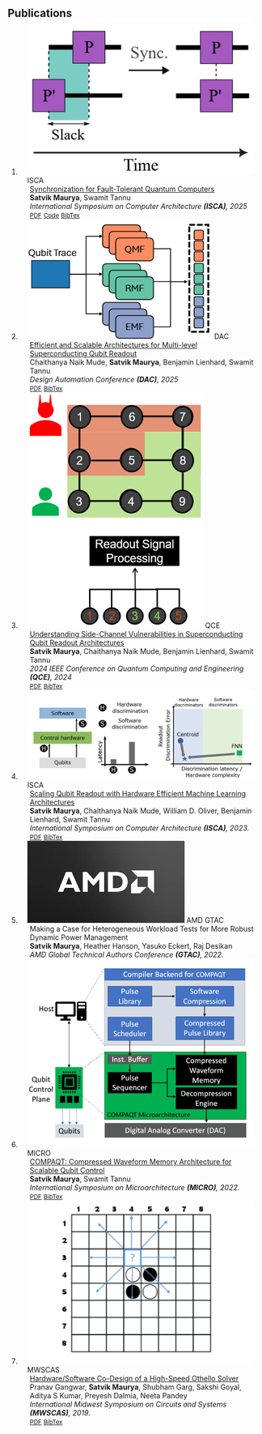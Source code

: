 <h2 id="publications" style="margin: 2px 0px -15px;">Publications</h2>

<div class="publications">
<ol class="bibliography">

<li>
  <div class="pub-row">
    <div class="col-sm-3 abbr" style="position: relative;padding-right: 15px;padding-left: 15px;">
      <img src="assets/img/sync.png" class="teaser img-fluid z-depth-1">
      <abbr class="badge">ISCA</abbr>
    </div>
    <div class="col-sm-9" style="position: relative;padding-right: 15px;padding-left: 20px;">
      <div class="title"><a href="">Synchronization for Fault-Tolerant Quantum Computers</a></div>
      <div class="author"><strong>Satvik Maurya</strong>, Swamit Tannu</div>
      <div class="periodical"><em>International Symposium on Computer Architecture <strong>(ISCA)</strong>, 2025</em></div>
      <div class="links">
        <a href="https://dl.acm.org/doi/10.1145/3695053.3730991" class="btn btn-sm z-depth-0" role="button" target="_blank" style="font-size:12px;">PDF</a>
        <a href="https://doi.org/10.5281/zenodo.15092177" class="btn btn-sm z-depth-0" role="button" target="_blank" style="font-size:12px;">Code</a>
        <a href="https://dblp.org/rec/conf/isca/MauryaT25.html?view=bibtex" class="btn btn-sm z-depth-0" role="button" target="_blank" style="font-size:12px;">BibTex</a>
        <!-- <a href="https://class-il.mpi-inf.mpg.de/mnemonics/" class="btn btn-sm z-depth-0" role="button" target="_blank" style="font-size:12px;">Project Page</a> -->
<!--         <a href="https://dblp.org/rec/journals/corr/abs-2405-08982" class="btn btn-sm z-depth-0" role="button" target="_blank" style="font-size:12px;">BibTex</a> -->
<!--         <strong><i style="color:#e74d3c">Oral Presentation</i></strong> -->
      </div>
    </div>
  </div>
  </li>

<li>
  <div class="pub-row">
    <div class="col-sm-3 abbr" style="position: relative;padding-right: 15px;padding-left: 15px;">
      <img src="assets/img/qutrit.png" class="teaser img-fluid z-depth-1">
      <abbr class="badge">DAC</abbr>
    </div>
    <div class="col-sm-9" style="position: relative;padding-right: 15px;padding-left: 20px;">
      <div class="title"><a href="https://arxiv.org/abs/2405.08982">Efficient and Scalable Architectures for Multi-level Superconducting Qubit Readout</a></div>
      <div class="author">Chaithanya Naik Mude, <strong>Satvik Maurya</strong>, Benjamin Lienhard, Swamit Tannu</div>
      <div class="periodical"><em>Design Automation Conference <strong>(DAC)</strong>, 2025</em></div>
      <div class="links">
        <a href="https://arxiv.org/abs/2405.08982" class="btn btn-sm z-depth-0" role="button" target="_blank" style="font-size:12px;">PDF</a>
        <!-- <a href="https://github.com/yaoyao-liu/mnemonics" class="btn btn-sm z-depth-0" role="button" target="_blank" style="font-size:12px;">Code</a> -->
        <!-- <a href="https://class-il.mpi-inf.mpg.de/mnemonics/" class="btn btn-sm z-depth-0" role="button" target="_blank" style="font-size:12px;">Project Page</a> -->
        <a href="https://dblp.org/rec/journals/corr/abs-2405-08982" class="btn btn-sm z-depth-0" role="button" target="_blank" style="font-size:12px;">BibTex</a>
<!--         <strong><i style="color:#e74d3c">Oral Presentation</i></strong> -->
      </div>
    </div>
  </div>
  </li>

<li>
  <div class="pub-row">
    <div class="col-sm-3 abbr" style="position: relative;padding-right: 15px;padding-left: 15px;">
      <img src="assets/img/xtalk.png" class="teaser img-fluid z-depth-1">
      <abbr class="badge">QCE</abbr>
    </div>
    <div class="col-sm-9" style="position: relative;padding-right: 15px;padding-left: 20px;">
      <div class="title"><a href="https://arxiv.org/pdf/2405.08962">Understanding Side-Channel Vulnerabilities in Superconducting Qubit Readout Architectures</a></div>
      <div class="author"><strong>Satvik Maurya</strong>, Chaithanya Naik Mude, Benjamin Lienhard, Swamit Tannu</div>
      <div class="periodical"><em>2024 IEEE Conference on Quantum Computing and Engineering <strong>(QCE)</strong>, 2024</em></div>
      <div class="links">
        <a href="https://arxiv.org/pdf/2405.08962" class="btn btn-sm z-depth-0" role="button" target="_blank" style="font-size:12px;">PDF</a>
        <!-- <a href="https://github.com/yaoyao-liu/mnemonics" class="btn btn-sm z-depth-0" role="button" target="_blank" style="font-size:12px;">Code</a> -->
        <!-- <a href="https://class-il.mpi-inf.mpg.de/mnemonics/" class="btn btn-sm z-depth-0" role="button" target="_blank" style="font-size:12px;">Project Page</a> -->
        <a href="https://dblp.org/rec/conf/qce/MauryaMLT24" class="btn btn-sm z-depth-0" role="button" target="_blank" style="font-size:12px;">BibTex</a>
<!--         <strong><i style="color:#e74d3c">Oral Presentation</i></strong> -->
      </div>
    </div>
  </div>
  </li>

<li>
  <div class="pub-row">
    <div class="col-sm-3 abbr" style="position: relative;padding-right: 15px;padding-left: 15px;">
      <img src="assets/img/herqules.png" class="teaser img-fluid z-depth-1">
      <abbr class="badge">ISCA</abbr>
    </div>
    <div class="col-sm-9" style="position: relative;padding-right: 15px;padding-left: 20px;">
      <div class="title"><a href="https://arxiv.org/pdf/2212.03895.pdf">Scaling Qubit Readout with Hardware Efficient Machine Learning Architectures</a></div>
      <div class="author"><strong>Satvik Maurya</strong>, Chaithanya Naik Mude, William D. Oliver, Benjamin Lienhard, Swamit Tannu</div>
      <div class="periodical"><em>International Symposium on Computer Architecture <strong>(ISCA)</strong>, 2023.</em></div>
      <div class="links">
        <a href="https://arxiv.org/pdf/2212.03895.pdf" class="btn btn-sm z-depth-0" role="button" target="_blank" style="font-size:12px;">PDF</a>
        <!-- <a href="https://github.com/yaoyao-liu/mnemonics" class="btn btn-sm z-depth-0" role="button" target="_blank" style="font-size:12px;">Code</a> -->
        <!-- <a href="https://class-il.mpi-inf.mpg.de/mnemonics/" class="btn btn-sm z-depth-0" role="button" target="_blank" style="font-size:12px;">Project Page</a> -->
        <a href="https://dblp.org/rec/conf/isca/MauryaMOLT23" class="btn btn-sm z-depth-0" role="button" target="_blank" style="font-size:12px;">BibTex</a>
<!--         <strong><i style="color:#e74d3c">Oral Presentation</i></strong> -->
      </div>
    </div>
  </div>
  </li>

  <li>
    <div class="pub-row">
      <div class="col-sm-3 abbr" style="position: relative;padding-right: 15px;padding-left: 15px;">
        <img src="assets/img/amd.jpg" class="teaser img-fluid z-depth-1">
        <abbr class="badge">AMD GTAC</abbr>
      </div>
      <div class="col-sm-9" style="position: relative;padding-right: 15px;padding-left: 20px;">
        <div class="title">Making a Case for Heterogeneous Workload Tests for More Robust Dynamic Power Management</div>
        <div class="author"><strong>Satvik Maurya</strong>, Heather Hanson, Yasuko Eckert, Raj Desikan</div>
        <div class="periodical"><em>AMD Global Technical Authors Conference <strong>(GTAC)</strong>, 2022.</em></div>
        <div class="links">
          <!-- <a href="https://arxiv.org/pdf/2212.03895.pdf" class="btn btn-sm z-depth-0" role="button" target="_blank" style="font-size:12px;">PDF</a> -->
          <!-- <a href="https://github.com/yaoyao-liu/mnemonics" class="btn btn-sm z-depth-0" role="button" target="_blank" style="font-size:12px;">Code</a> -->
          <!-- <a href="https://class-il.mpi-inf.mpg.de/mnemonics/" class="btn btn-sm z-depth-0" role="button" target="_blank" style="font-size:12px;">Project Page</a> -->
          <!-- <a href="https://dblp.org/rec/journals/corr/abs-2212-03895.html?view=bibtex" class="btn btn-sm z-depth-0" role="button" target="_blank" style="font-size:12px;">BibTex</a> -->
<!--           <strong><i style="color:#e74d3c">Oral Presentation</i></strong> -->
        </div>
      </div>
    </div>
  </li>

  <li>
    <div class="pub-row">
      <div class="col-sm-3 abbr" style="position: relative;padding-right: 15px;padding-left: 15px;">
        <img src="assets/img/compaqt.png" class="teaser img-fluid z-depth-1">
        <abbr class="badge">MICRO</abbr>
      </div>
      <div class="col-sm-9" style="position: relative;padding-right: 15px;padding-left: 20px;">
        <div class="title"><a href="https://ieeexplore.ieee.org/abstract/document/9923861">COMPAQT: Compressed Waveform Memory Architecture for Scalable Qubit Control</a></div>
        <div class="author"><strong>Satvik Maurya</strong>, Swamit Tannu</div>
        <div class="periodical"><em>International Symposium on Microarchitecture <strong>(MICRO)</strong>, 2022.</em></div>
        <div class="links">
          <a href="https://arxiv.org/pdf/2212.03897.pdf" class="btn btn-sm z-depth-0" role="button" target="_blank" style="font-size:12px;">PDF</a>
          <!-- <a href="https://github.com/yaoyao-liu/mnemonics" class="btn btn-sm z-depth-0" role="button" target="_blank" style="font-size:12px;">Code</a> -->
          <!-- <a href="https://class-il.mpi-inf.mpg.de/mnemonics/" class="btn btn-sm z-depth-0" role="button" target="_blank" style="font-size:12px;">Project Page</a> -->
          <a href="https://dblp.org/rec/journals/corr/abs-2212-03897.html?view=bibtex" class="btn btn-sm z-depth-0" role="button" target="_blank" style="font-size:12px;">BibTex</a>
<!--           <strong><i style="color:#e74d3c">Oral Presentation</i></strong> -->
        </div>
      </div>
    </div>
  </li>

  <li>
    <div class="pub-row">
      <div class="col-sm-3 abbr" style="position: relative;padding-right: 15px;padding-left: 15px;">
        <img src="assets/img/othello.png" class="teaser img-fluid z-depth-1">
        <abbr class="badge">MWSCAS</abbr>
      </div>
      <div class="col-sm-9" style="position: relative;padding-right: 15px;padding-left: 20px;">
        <div class="title"><a href="https://ieeexplore.ieee.org/abstract/document/8885136">Hardware/Software Co-Design of a High-Speed Othello Solver</a></div>
        <div class="author">Pranav Gangwar, <strong>Satvik Maurya</strong>, Shubham Garg, Sakshi Goyal, Aditya S Kumar, Preyesh Dalmia, Neeta Pandey</div>
        <div class="periodical"><em>International Midwest Symposium on Circuits and Systems <strong>(MWSCAS)</strong>, 2019.</em></div>
        <div class="links">
          <a href="https://ieeexplore.ieee.org/abstract/document/8885136" class="btn btn-sm z-depth-0" role="button" target="_blank" style="font-size:12px;">PDF</a>
          <!-- <a href="https://github.com/yaoyao-liu/mnemonics" class="btn btn-sm z-depth-0" role="button" target="_blank" style="font-size:12px;">Code</a> -->
          <!-- <a href="https://class-il.mpi-inf.mpg.de/mnemonics/" class="btn btn-sm z-depth-0" role="button" target="_blank" style="font-size:12px;">Project Page</a> -->
          <a href="https://dblp.org/rec/conf/mwscas/GangwarMGGKDP19.html?view=bibtex" class="btn btn-sm z-depth-0" role="button" target="_blank" style="font-size:12px;">BibTex</a>
<!--           <strong><i style="color:#e74d3c">Oral Presentation</i></strong> -->
        </div>
      </div>
    </div>
  </li>
  
<br>

</ol>
</div>
